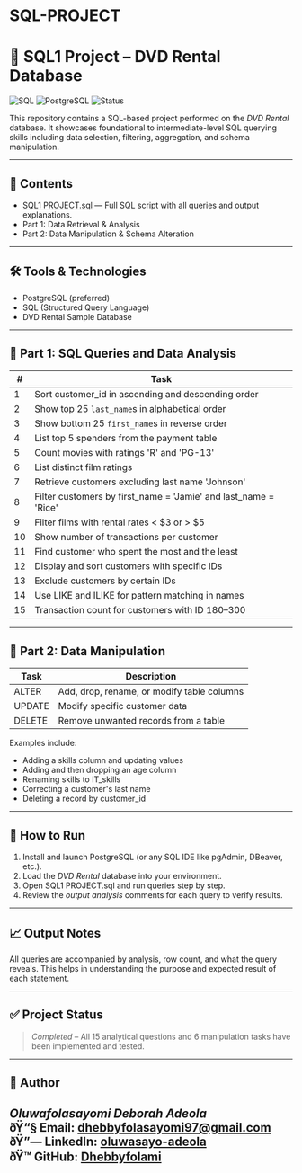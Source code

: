 # SQL-PROJECT
# 🎯 SQL1 Project – DVD Rental Database

![SQL](https://img.shields.io/badge/SQL-Data--Analysis-blue)
![PostgreSQL](https://img.shields.io/badge/PostgreSQL-Used-informational)
![Status](https://img.shields.io/badge/Project-Completed-brightgreen)

This repository contains a SQL-based project performed on the *DVD Rental* database. It showcases foundational to intermediate-level SQL querying skills including data selection, filtering, aggregation, and schema manipulation.

---

## 📂 Contents

- [SQL1 PROJECT.sql](./SQL1%20PROJECT.sql) — Full SQL script with all queries and output explanations.
- Part 1: Data Retrieval & Analysis
- Part 2: Data Manipulation & Schema Alteration

---

## 🛠 Tools & Technologies

- PostgreSQL (preferred)
- SQL (Structured Query Language)
- DVD Rental Sample Database

---

## 📌 Part 1: SQL Queries and Data Analysis

| # | Task |
|---|------|
| 1 | Sort customer_id in ascending and descending order |
| 2 | Show top 25 `last_name`s in alphabetical order |
| 3 | Show bottom 25 `first_name`s in reverse order |
| 4 | List top 5 spenders from the payment table |
| 5 | Count movies with ratings 'R' and 'PG-13' |
| 6 | List distinct film ratings |
| 7 | Retrieve customers excluding last name 'Johnson' |
| 8 | Filter customers by first_name = 'Jamie' and last_name = 'Rice' |
| 9 | Filter films with rental rates < $3 or > $5 |
|10 | Show number of transactions per customer |
|11 | Find customer who spent the most and the least |
|12 | Display and sort customers with specific IDs |
|13 | Exclude customers by certain IDs |
|14 | Use LIKE and ILIKE for pattern matching in names |
|15 | Transaction count for customers with ID 180–300 |

---

## 🧪 Part 2: Data Manipulation

| Task | Description |
|------|-------------|
| ALTER | Add, drop, rename, or modify table columns |
| UPDATE | Modify specific customer data |
| DELETE | Remove unwanted records from a table |

Examples include:

- Adding a skills column and updating values
- Adding and then dropping an age column
- Renaming skills to IT_skills
- Correcting a customer's last name
- Deleting a record by customer_id

---

## 🧾 How to Run

1. Install and launch PostgreSQL (or any SQL IDE like pgAdmin, DBeaver, etc.).
2. Load the *DVD Rental* database into your environment.
3. Open SQL1 PROJECT.sql and run queries step by step.
4. Review the *output analysis* comments for each query to verify results.

---

## 📈 Output Notes

All queries are accompanied by analysis, row count, and what the query reveals. This helps in understanding the purpose and expected result of each statement.

---

## ✅ Project Status

> *Completed* – All 15 analytical questions and 6 manipulation tasks have been implemented and tested.

---

## 👤 Author

*Oluwafolasayomi Deborah Adeola*  
ðŸ“§ Email: dhebbyfolasayomi97@gmail.com  
ðŸ”— LinkedIn: [oluwasayo-adeola](https://www.linkedin.com/in/oluwasayo-adeola-a035472a2)  
ðŸ™ GitHub: [Dhebbyfolami](https://github.com/Dhebbyfolami)
---


